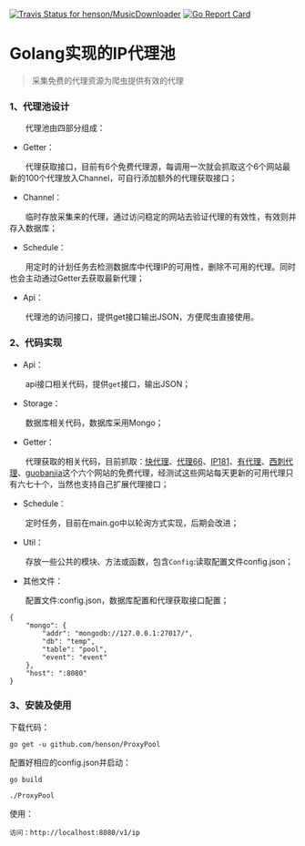 [![Travis Status for henson/MusicDownloader](https://travis-ci.org/henson/ProxyPool.svg?branch=master)](https://travis-ci.org/henson/ProxyPool) [![Go Report Card](https://goreportcard.com/badge/github.com/henson/ProxyPool)](https://goreportcard.com/report/github.com/henson/ProxyPool)

# Golang实现的IP代理池

> 采集免费的代理资源为爬虫提供有效的代理


### 1、代理池设计

　　代理池由四部分组成：

* Getter：

　　代理获取接口，目前有6个免费代理源，每调用一次就会抓取这个6个网站最新的100个代理放入Channel，可自行添加额外的代理获取接口；

* Channel：

　　临时存放采集来的代理，通过访问稳定的网站去验证代理的有效性，有效则并存入数据库；

* Schedule：

　　用定时的计划任务去检测数据库中代理IP的可用性，删除不可用的代理。同时也会主动通过Getter去获取最新代理；

* Api：

　　代理池的访问接口，提供get接口输出JSON，方便爬虫直接使用。

### 2、代码实现

* Api：

　　api接口相关代码，提供`get`接口，输出JSON；

* Storage：

　　数据库相关代码，数据库采用Mongo；

* Getter：

　　代理获取的相关代码，目前抓取：[快代理](http://www.kuaidaili.com)、[代理66](http://www.66ip.cn)、[IP181](http://www.ip181.com)、[有代理](http://www.youdaili.net/Daili/http/)、[西刺代理](http://www.xicidaili.com/nn/)、[guobanjia](http://www.goubanjia.com/free/gngn/index)这个六个网站的免费代理，经测试这些网站每天更新的可用代理只有六七十个，当然也支持自己扩展代理接口；

* Schedule：

　　定时任务，目前在main.go中以轮询方式实现，后期会改进；

* Util：

　　存放一些公共的模块、方法或函数，包含`Config`:读取配置文件config.json；

* 其他文件：

　　配置文件:config.json，数据库配置和代理获取接口配置；

```
{
    "mongo": {
        "addr": "mongodb://127.0.0.1:27017/",
        "db": "temp",
        "table": "pool",
        "event": "event"
    },
    "host": ":8080"
}
```

### 3、安装及使用

下载代码：
```
go get -u github.com/henson/ProxyPool
```

配置好相应的config.json并启动：
```
go build

./ProxyPool
```

使用：
```
访问：http://localhost:8080/v1/ip
```